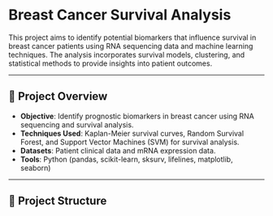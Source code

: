 # Breast Cancer Survival Analysis

This project aims to identify potential biomarkers that influence survival in breast cancer patients using RNA sequencing data and machine learning techniques. The analysis incorporates survival models, clustering, and statistical methods to provide insights into patient outcomes.

---

## 📘 **Project Overview**
- **Objective**: Identify prognostic biomarkers in breast cancer using RNA sequencing and survival analysis.  
- **Techniques Used**: Kaplan-Meier survival curves, Random Survival Forest, and Support Vector Machines (SVM) for survival analysis.  
- **Datasets**: Patient clinical data and mRNA expression data.  
- **Tools**: Python (pandas, scikit-learn, sksurv, lifelines, matplotlib, seaborn)  

---

## 📂 **Project Structure**
